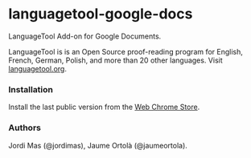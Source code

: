 # languagetool-google-docs
LanguageTool Add-on for Google Documents.

LanguageTool is is an Open Source proof-reading program for English, French, German, Polish, and more than 20 other languages. Visit [languagetool.org](https://languagetool.org/).

### Installation

Install the last public version from the [Web Chrome Store](https://chrome.google.com/webstore/detail/languagetool/kjcoklfhicmkbfifghaecedbohbmofkm).

### Authors
Jordi Mas (@jordimas), Jaume Ortolà (@jaumeortola).
